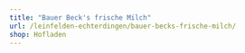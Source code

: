 ```yaml
---
title: "Bauer Beck's frische Milch"
url: /leinfelden-echterdingen/bauer-becks-frische-milch/
shop: Hofladen
---
```

